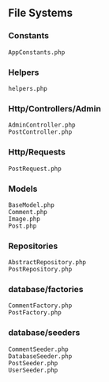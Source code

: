 ## File Systems

### Constants
    AppConstants.php

### Helpers
    helpers.php

### Http/Controllers/Admin
    AdminController.php
    PostController.php

### Http/Requests
    PostRequest.php

### Models
    BaseModel.php
    Comment.php
    Image.php
    Post.php

### Repositories
    AbstractRepository.php
    PostRepository.php

### database/factories
    CommentFactory.php
    PostFactory.php

### database/seeders
    CommentSeeder.php
    DatabaseSeeder.php
    PostSeeder.php
    UserSeeder.php
